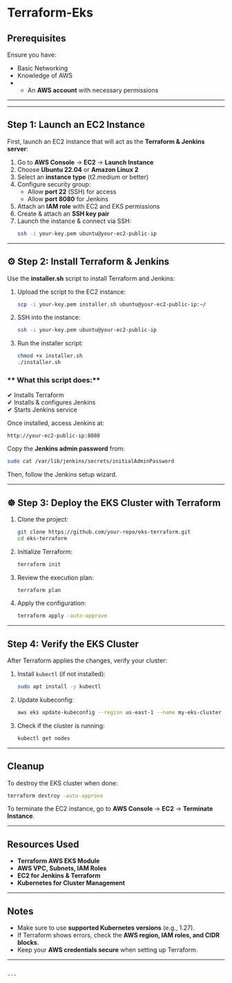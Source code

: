 # Terraform-Eks


##  Prerequisites  
Ensure you have:  
- Basic Networking
- Knowledge of AWS   
- - An **AWS account** with necessary permissions

---



---

##  Step 1: Launch an EC2 Instance  

First, launch an EC2 instance that will act as the **Terraform & Jenkins server**:  

1. Go to **AWS Console** → **EC2** → **Launch Instance**  
2. Choose **Ubuntu 22.04** or **Amazon Linux 2**  
3. Select an **instance type** (t2.medium or better)  
4. Configure security group:  
   - Allow **port 22** (SSH) for access  
   - Allow **port 8080** for Jenkins  
5. Attach an **IAM role** with EC2 and EKS permissions  
6. Create & attach an **SSH key pair**  
7. Launch the instance & connect via SSH:  
   ```sh
   ssh -i your-key.pem ubuntu@your-ec2-public-ip
   ```

---

## ⚙️ Step 2: Install Terraform & Jenkins  

Use the **installer.sh** script to install Terraform and Jenkins:  

1. Upload the script to the EC2 instance:  
   ```sh
   scp -i your-key.pem installer.sh ubuntu@your-ec2-public-ip:~/
   ```
2. SSH into the instance:  
   ```sh
   ssh -i your-key.pem ubuntu@your-ec2-public-ip
   ```
3. Run the installer script:  
   ```sh
   chmod +x installer.sh
   ./installer.sh
   ```

### ** What this script does:**  
✔ Installs Terraform  
✔ Installs & configures Jenkins  
✔ Starts Jenkins service  

Once installed, access Jenkins at:  
```
http://your-ec2-public-ip:8080
```
Copy the **Jenkins admin password** from:  
```sh
sudo cat /var/lib/jenkins/secrets/initialAdminPassword
```
Then, follow the Jenkins setup wizard.

---

## ☸️ Step 3: Deploy the EKS Cluster with Terraform  

1. Clone the project:  
   ```sh
   git clone https://github.com/your-repo/eks-terraform.git
   cd eks-terraform
   ```
2. Initialize Terraform:  
   ```sh
   terraform init
   ```
3. Review the execution plan:  
   ```sh
   terraform plan
   ```
4. Apply the configuration:  
   ```sh
   terraform apply -auto-approve
   ```

---

##  Step 4: Verify the EKS Cluster  

After Terraform applies the changes, verify your cluster:  

1. Install `kubectl` (if not installed):  
   ```sh
   sudo apt install -y kubectl
   ```
2. Update kubeconfig:  
   ```sh
   aws eks update-kubeconfig --region us-east-1 --name my-eks-cluster
   ```
3. Check if the cluster is running:  
   ```sh
   kubectl get nodes
   ```

---

##  Cleanup  

To destroy the EKS cluster when done:  
```sh
terraform destroy -auto-approve
```
To terminate the EC2 instance, go to **AWS Console** → **EC2** → **Terminate Instance**.

---

##  Resources Used  

- **Terraform AWS EKS Module**  
- **AWS VPC, Subnets, IAM Roles**  
- **EC2 for Jenkins & Terraform**  
- **Kubernetes for Cluster Management**  

---

##  Notes  

- Make sure to use **supported Kubernetes versions** (e.g., 1.27).  
- If Terraform shows errors, check the **AWS region, IAM roles, and CIDR blocks**.  
- Keep your **AWS credentials secure** when setting up Terraform.  

---

```

---

